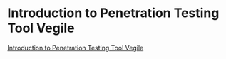 # Introduction to Penetration Testing Tool Vegile
[Introduction to Penetration Testing Tool Vegile](https://aiwithcloud.com/2022/09/19/introduction_to_penetration_testing_tool_vegile/)